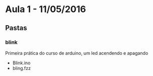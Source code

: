 # Aula 1 - 11/05/2016

## Pastas

### blink

Primeira prática do curso de arduino, um led acendendo e apagando   

* Blink.ino
* bling.fzz 
